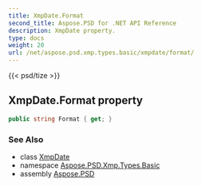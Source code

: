 ```yaml
---
title: XmpDate.Format
second_title: Aspose.PSD for .NET API Reference
description: XmpDate property. 
type: docs
weight: 20
url: /net/aspose.psd.xmp.types.basic/xmpdate/format/
---
```

{{< psd/tize >}}
## XmpDate.Format property

```csharp
public string Format { get; }
```

### See Also

* class [XmpDate](../)
* namespace [Aspose.PSD.Xmp.Types.Basic](../../xmpdate/)
* assembly [Aspose.PSD](../../../)


